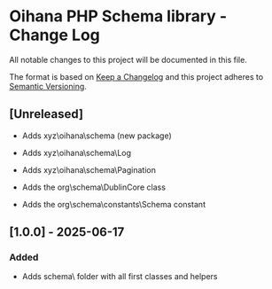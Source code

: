 # Oihana PHP Schema library - Change Log

All notable changes to this project will be documented in this file.

The format is based on [Keep a Changelog](http://keepachangelog.com/) and this project adheres to [Semantic Versioning](http://semver.org/).

## [Unreleased]

- Adds xyz\oihana\schema (new package)
- Adds xyz\oihana\schema\Log
- Adds xyz\oihana\schema\Pagination

- Adds the org\schema\DublinCore class

- Adds the org\schema\constants\Schema constant

## [1.0.0] - 2025-06-17

### Added

- Adds schema\ folder with all first classes and helpers
